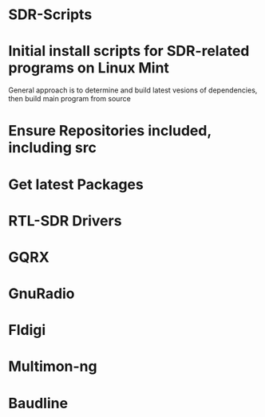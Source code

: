 # SDR-Scripts
# Initial install scripts for SDR-related programs on Linux Mint

General approach is to determine and build latest vesions of dependencies, then build main program from source
# Ensure Repositories included, including src
# Get latest Packages
# RTL-SDR Drivers
# GQRX
# GnuRadio
# Fldigi
# Multimon-ng
# Baudline
